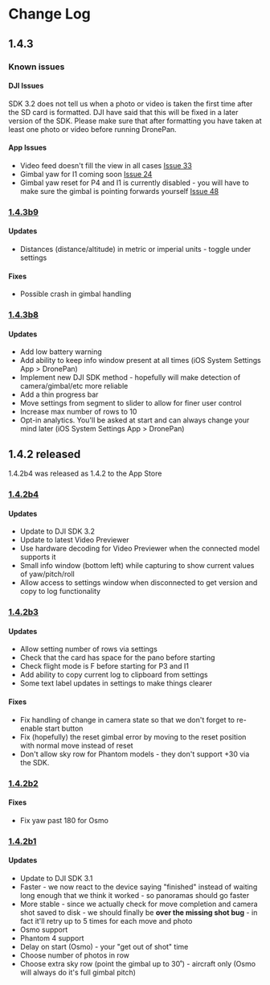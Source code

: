 # Change Log

## 1.4.3

### Known issues


#### DJI Issues

SDK 3.2 does not tell us when a photo or video is taken the first time after the SD card is formatted. DJI
have said that this will be fixed in a later version of the SDK. Please make sure that after formatting you
have taken at least one photo or video before running DronePan.

#### App Issues

* Video feed doesn't fill the view in all cases [Issue 33](https://github.com/dbaldwin/DronePan/issues/33)
* Gimbal yaw for I1 coming soon [Issue 24](https://github.com/dbaldwin/DronePan/issues/24)
* Gimbal yaw reset for P4 and I1 is currently disabled - you will have to make sure the gimbal is pointing forwards yourself [Issue 48](https://github.com/dbaldwin/DronePan/issues/48)

### [1.4.3b9](https://github.com/dbaldwin/DronePan/releases/tag/1.4.3b9)

#### Updates

* Distances (distance/altitude) in metric or imperial units - toggle under settings

#### Fixes

* Possible crash in gimbal handling

### [1.4.3b8](https://github.com/dbaldwin/DronePan/releases/tag/1.4.3b8)

#### Updates

* Add low battery warning
* Add ability to keep info window present at all times (iOS System Settings App > DronePan)
* Implement new DJI SDK method - hopefully will make detection of camera/gimbal/etc more reliable
* Add a thin progress bar
* Move settings from segment to slider to allow for finer user control
* Increase max number of rows to 10
* Opt-in analytics. You'll be asked at start and can always change your mind later (iOS System Settings App > DronePan)

## 1.4.2 released

1.4.2b4 was released as 1.4.2 to the App Store

### [1.4.2b4](https://github.com/dbaldwin/DronePan/releases/tag/1.4.2b4)

#### Updates

* Update to DJI SDK 3.2
* Update to latest Video Previewer
* Use hardware decoding for Video Previewer when the connected model supports it
* Small info window (bottom left) while capturing to show current values of yaw/pitch/roll
* Allow access to settings window when disconnected to get version and copy to log functionality

### [1.4.2b3](https://github.com/dbaldwin/DronePan/releases/tag/1.4.2b3)

#### Updates

* Allow setting number of rows via settings
* Check that the card has space for the pano before starting
* Check flight mode is F before starting for P3 and I1
* Add ability to copy current log to clipboard from settings
* Some text label updates in settings to make things clearer

#### Fixes

* Fix handling of change in camera state so that we don't forget to re-enable start button
* Fix (hopefully) the reset gimbal error by moving to the reset position with normal move instead of reset
* Don't allow sky row for Phantom models - they don't support +30 via the SDK.

### [1.4.2b2](https://github.com/dbaldwin/DronePan/releases/tag/1.4.2b2)

#### Fixes

* Fix yaw past 180 for Osmo

### [1.4.2b1](https://github.com/dbaldwin/DronePan/releases/tag/1.4.2b1)

#### Updates

* Update to DJI SDK 3.1
* Faster - we now react to the device saying "finished" instead of waiting long enough that we think it worked - so panoramas should go faster
* More stable - since we actually check for move completion and camera shot saved to disk - we should finally be **over the missing shot bug** - in fact it'll retry up to 5 times for each move and photo
* Osmo support
* Phantom 4 support
* Delay on start (Osmo) - your "get out of shot" time
* Choose number of photos in row
* Choose extra sky row (point the gimbal up to 30˚) - aircraft only (Osmo will always do it's full gimbal pitch)

